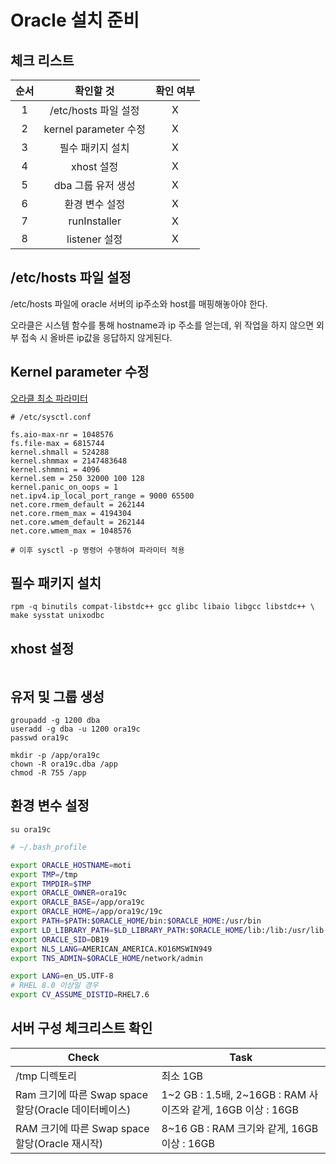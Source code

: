 # Oracle 설치 준비
## 체크 리스트

| 순서 |       확인할 것       | 확인 여부 |
|:----:|:---------------------:|:---------:|
|  1   | /etc/hosts 파일 설정  |     X     |
|  2   | kernel parameter 수정 |     X     |
|  3   | 필수 패키지 설치  |     X     |
|  4   |      xhost 설정       |     X     |
|  5   |  dba 그룹 유저 생성   |     X     |
|  6   |    환경 변수 설정     |     X     |
|  7   |     runInstaller      |     X     |
|  8   |     listener 설정     |     X     |


## /etc/hosts 파일 설정
/etc/hosts 파일에 oracle 서버의 ip주소와 host를 매핑해놓아야 한다.

오라클은 시스템 함수를 통해 hostname과 ip 주소를 얻는데, 위 작업을 하지 않으면 외부 접속 시 올바른 ip값을 응답하지 않게된다.

## Kernel parameter 수정
[오라클 최소 파라미터](https://docs.oracle.com/en/database/oracle/oracle-database/19/ladbi/minimum-parameter-settings-for-installation.html#GUID-CDEB89D1-4D48-41D9-9AC2-6AD9B0E944E3)


```
# /etc/sysctl.conf

fs.aio-max-nr = 1048576
fs.file-max = 6815744
kernel.shmall = 524288
kernel.shmmax = 2147483648
kernel.shmmni = 4096
kernel.sem = 250 32000 100 128
kernel.panic_on_oops = 1
net.ipv4.ip_local_port_range = 9000 65500
net.core.rmem_default = 262144
net.core.rmem_max = 4194304
net.core.wmem_default = 262144
net.core.wmem_max = 1048576

# 이후 sysctl -p 명령어 수행하여 파라미터 적용
```

## 필수 패키지 설치
```
rpm -q binutils compat-libstdc++ gcc glibc libaio libgcc libstdc++ \
make sysstat unixodbc
```

## xhost 설정
```

```

## 유저 및 그룹 생성

```
groupadd -g 1200 dba
useradd -g dba -u 1200 ora19c
passwd ora19c

mkdir -p /app/ora19c
chown -R ora19c.dba /app
chmod -R 755 /app
```

## 환경 변수 설정

```
su ora19c
```

```sh
# ~/.bash_profile

export ORACLE_HOSTNAME=moti
export TMP=/tmp
export TMPDIR=$TMP
export ORACLE_OWNER=ora19c
export ORACLE_BASE=/app/ora19c
export ORACLE_HOME=/app/ora19c/19c
export PATH=$PATH:$ORACLE_HOME/bin:$ORACLE_HOME:/usr/bin
export LD_LIBRARY_PATH=$LD_LIBRARY_PATH:$ORACLE_HOME/lib:/lib:/usr/lib
export ORACLE_SID=DB19
export NLS_LANG=AMERICAN_AMERICA.KO16MSWIN949
export TNS_ADMIN=$ORACLE_HOME/network/admin

export LANG=en_US.UTF-8
# RHEL 8.0 이상일 경우
export CV_ASSUME_DISTID=RHEL7.6
```


## 서버 구성 체크리스트 확인

| Check                                                | Task                                                         |
| ---------------------------------------------------- | ------------------------------------------------------------ |
| /tmp 디렉토리                                        | 최소 1GB                                                     |
| Ram 크기에 따른 Swap space 할당(Oracle 데이터베이스) | 1~2 GB : 1.5배, 2~16GB : RAM 사이즈와 같게, 16GB 이상 : 16GB |
| RAM 크기에 따른 Swap space 할당(Oracle 재시작)       | 8~16 GB : RAM 크기와 같게, 16GB 이상 : 16GB                  |


